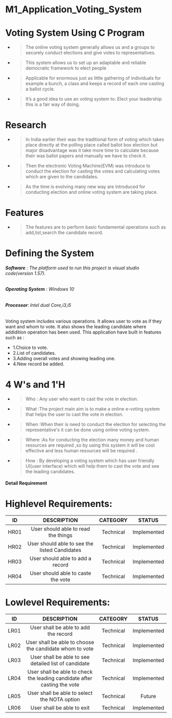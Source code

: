 # M1_Application_Voting_System

# Voting System Using C Program

- > The online voting system generally allows us and a groups to securely conduct elections and give votes to representatives.
- > This system allows us to set up an adaptable and reliable democratic framework to elect people 
- > Applicable for enormous just as little gathering of individuals for example a bunch, a class and keeps a record of each one casting a ballot cycle. 
- > It’s a good idea to use an voting system to: Elect your leadership this is a fair way of doing.

# Research
- > In India earlier their was the traditional form of voting which takes place directly at the polling place called ballot box election but major disadvantage was it take more time to calculate because their was ballot papers and manually we have to check it. 
- >Then the electronic Voting Machine(EVM) was introduce to conduct the election for casting the votes and calculating votes which are given to the candidates.
- >As the time is evolving many new way are introduced for conducting election and online voting system are taking place.

# Features
- > The features are to perform basic fundamental operations such as add,list,search the candidate record.

# Defining the System
###### **Software** :  The platform  used to run  this project is visual studio code(version 1.57).
###### **Operating System** :  Windows 10
###### **Processor**: Intel dual Core,i3,i5

Voting system includes various operations. It allows user to vote as if they want and whom to vote. It also shows the leading candidate where addidition operation has been used.
    This application have built in features such as :
    
   * 1.Choice to vote.
  * 2.List of candidates.
   * 3.Adding overall votes and showing leading one.
  * 4.New record be added.

# 4 W's and 1'H
- >Who : Any user who want to cast the vote in election.
- >What :The project main aim is to make a online e-voting system that helps the user to cast the vote in election.
- >When :When their is need to conduct the election for selecting the representative's it can be done using online voting system.
- >Where :As for conducting the election many money and human resources are required ,so by using this system it will be cost effective and less human resources will be required .
- >How : By developing a voting system which has user friendly UI(user interface) which will help them to cast the vote and see the leading candidates.


#### **Detail Requirement**
# Highlevel Requirements:
  |  ID   |     DESCRIPTION                     |   CATEGORY  |  STATUS      |       
  |:-----:|:-----------------------------------:|:-----------:|:------------:|
  |HR01   |User should able to read the things  | Technical   | Implemented  |
  |HR02   |User should able to see the listed Candidates | Technical   | Implemented  |
  |HR03   |User should able to add a record   | Technical   |Implemented   |
  |HR04  | User should able to caste the vote | Technical | Implemented|

# Lowlevel Requirements:
 
   |  ID   |     DESCRIPTION                     |   CATEGORY  |  STATUS      |       
  |:-----:|:-----------------------------------:|:-----------:|:------------:|
  |LR01  |User shall be able to add the record  | Technical   | Implemented  |
  |LR02  |User shall be able to choose the candidate whom to vote | Technical   | Implemented  |
  |LR03   | User shall be able to see detailed list of candidate | Technical   |Implemented   |
  |LR04 | User shall be able to check the leading candidate after casting the vote|Technical|Implemented|
  |LR05| User shall be able to select the NOTA option|Technical|Future|
  |LR06| User shall be able to exit |Technical|Implemented|
